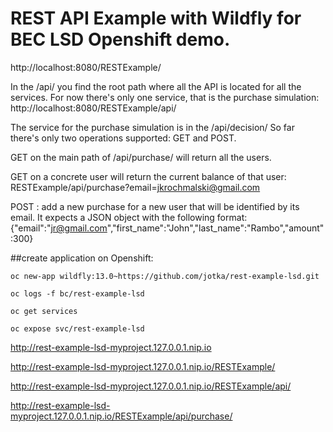 # REST API Example with Wildfly for BEC LSD Openshift demo.

http://localhost:8080/RESTExample/

In the /api/ you find the root path where all the API is located for all the services.
For now there's only one service, that is the purchase simulation:
http://localhost:8080/RESTExample/api/

The service for the purchase simulation is in the /api/decision/
So far there's only two operations supported: GET and POST.

GET on the main path of /api/purchase/ will return all the users.

GET on a concrete user will return the current balance of that user: RESTExample/api/purchase?email=jkrochmalski@gmail.com

POST : add a new purchase for a new user that will be identified by its email. It expects a JSON object
with the following format:
{"email":"jr@gmail.com","first_name":"John","last_name":"Rambo","amount":300}



##create application on Openshift:

    oc new-app wildfly:13.0~https://github.com/jotka/rest-example-lsd.git

    oc logs -f bc/rest-example-lsd
    
    oc get services
    
    oc expose svc/rest-example-lsd 

http://rest-example-lsd-myproject.127.0.0.1.nip.io

http://rest-example-lsd-myproject.127.0.0.1.nip.io/RESTExample/

http://rest-example-lsd-myproject.127.0.0.1.nip.io/RESTExample/api/

http://rest-example-lsd-myproject.127.0.0.1.nip.io/RESTExample/api/purchase/